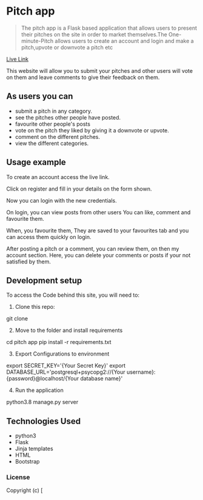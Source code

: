 #  Pitch app
>The   pitch app is a Flask based application that allows users to present their pitches on the site in order to market themselves.The One-minute-Pitch allows users to create an account and login and make a pitch,upvote or downvote a pitch etc

[Live Link](https://.herokuapp.com/)

This website will allow you to submit your pitches and other users will vote on them and leave comments to give their feedback on them.


## As users you can

* submit a pitch in any category.
* see the pitches other people have posted.
* favourite other people's posts
* vote on the pitch they liked by giving it a downvote or upvote.
* comment on the different pitches.
* view the different categories.

## Usage example

To create an account access the live link.

Click on register and fill in your details
on the form shown.

Now you can login with the new credentials.

On login, you can view posts from other users
You can like, comment and favourite them.

When, you favourite them, They are saved to your
favourites tab and you can access them quickly on login.

After posting a pitch or a comment, you can review them,
on then my account section. Here, you can delete your comments
or posts if your not satisfied by them.


## Development setup

To access the Code behind this site, you will need to:

1. Clone this repo:
  
  git clone 
  
2. Move to the folder and install requirements

  cd pitch app
  pip install -r requirements.txt
  
3. Export Configurations to environment
  
  export SECRET_KEY='{Your Secret Key}'
  export DATABASE_URL='postgresql+psycopg2://{Your username}:{password}@localhost/{Your database name}'
  
4. Run the application
  
  python3.8 manage.py server
  

## Technologies Used

* python3
* Flask
* Jinja templates
* HTML
* Bootstrap


### License
Copyright (c) [
 
